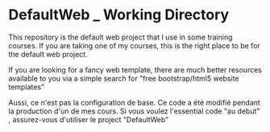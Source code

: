 # DefaultWeb _ Working Directory
This repository is the default web project that I use in some training courses. 
If you are taking one of my courses, this is the right place to be for the default web project. 

If you are looking for a fancy web template, there are much better resources available to you via a simple search for "free bootstrap/html5 website templates"

Aussi, ce n'est pas la configuration de base. Ce code a été modifié pendant la production d'un de mes cours. Si vous voulez l'essential code "au debut" , assurez-vous d'utiliser le project "DefaultWeb" 
